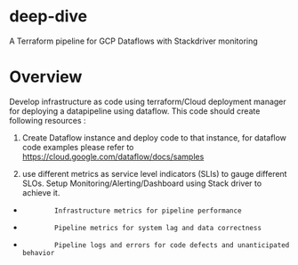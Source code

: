 # deep-dive
A Terraform pipeline for GCP Dataflows with Stackdriver monitoring

# Overview
Develop infrastructure as code using terraform/Cloud deployment manager for deploying a datapipeline using dataflow. This code should create following resources :

1) Create Dataflow instance and deploy code to that instance, for dataflow code examples please refer to https://cloud.google.com/dataflow/docs/samples

2) use different metrics as service level indicators (SLIs) to gauge different SLOs. Setup Monitoring/Alerting/Dashboard using Stack driver to achieve it.

-             Infrastructure metrics for pipeline performance

-             Pipeline metrics for system lag and data correctness

-             Pipeline logs and errors for code defects and unanticipated behavior

# 

